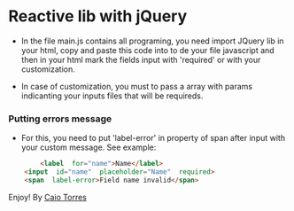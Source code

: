 # Reactive lib with jQuery

- In the file main.js contains all programing, you need import JQuery lib in your html, copy and paste this code into to de your file javascript and then in your html mark the fields input with 'required' or with your customization.

- In case of customization, you must to pass a array with params indicanting your inputs files that will be requireds.

###  Putting errors message

- For this, you need to put 'label-error' in property of span after input with your custom message.
See example: 

```html
    	<label  for="name">Name</label>
	<input  id="name"  placeholder="Name"  required>
	<span  label-error>Field name invalid</span>
```

Enjoy!
By [Caio Torres](https://github.com/caiotorrez)
